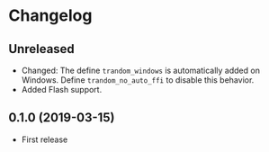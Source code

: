 Changelog
=========

Unreleased
----------

* Changed: The define `trandom_windows` is automatically added on Windows. Define `trandom_no_auto_ffi` to disable this behavior.
* Added Flash support.

0.1.0 (2019-03-15)
------------------

* First release

